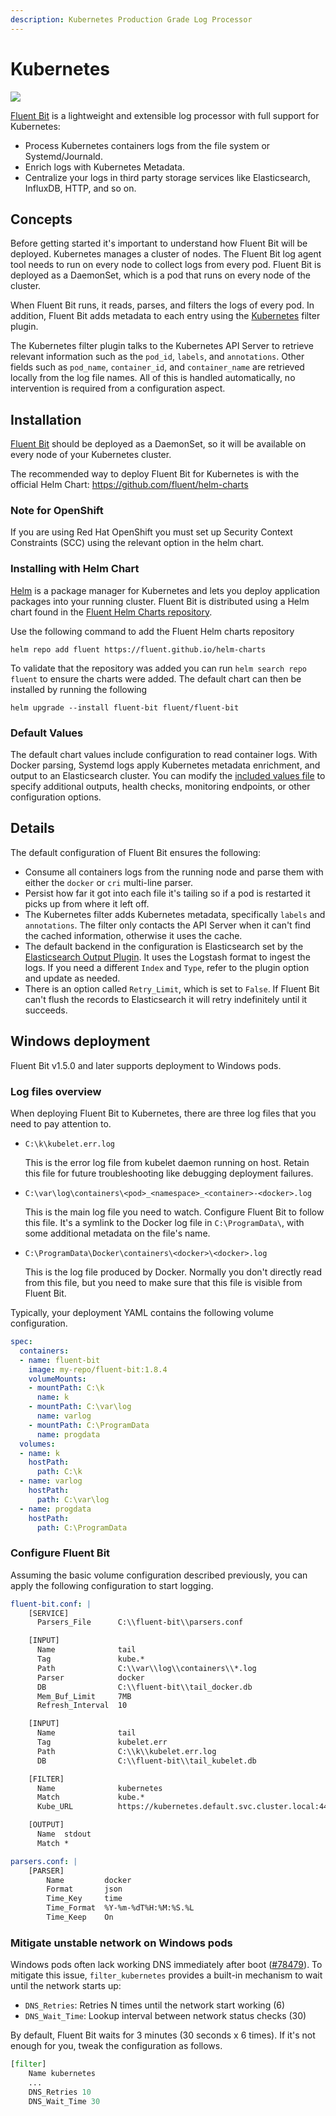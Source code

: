 ```yaml
---
description: Kubernetes Production Grade Log Processor
---
```


# Kubernetes

![](<../.gitbook/assets/fluentbit\_kube\_logging (1).png>)

[Fluent Bit](http://fluentbit.io) is a lightweight and extensible log processor
with full support for Kubernetes:

- Process Kubernetes containers logs from the file system or Systemd/Journald.
- Enrich logs with Kubernetes Metadata.
- Centralize your logs in third party storage services like Elasticsearch, InfluxDB,
  HTTP, and so on.

## Concepts

Before getting started it's important to understand how Fluent Bit will be deployed.
Kubernetes manages a cluster of nodes. The Fluent Bit log agent tool needs to run
on every node to collect logs from every pod. Fluent Bit is deployed as a
DaemonSet, which is a pod that runs on every node of the cluster.

When Fluent Bit runs, it reads, parses, and filters the logs of every pod. In
addition, Fluent Bit adds metadata to each entry using the
[Kubernetes](../pipeline/filters/kubernetes) filter
plugin.

The Kubernetes filter plugin talks to the Kubernetes API Server to retrieve relevant
information such as the `pod_id`, `labels`, and `annotations`. Other fields such as
`pod_name`, `container_id`, and `container_name` are retrieved locally from the log
file names. All of this is handled automatically, no intervention is required from a
configuration aspect.

## Installation

[Fluent Bit](http://fluentbit.io) should be deployed as a DaemonSet, so it will
be available on every node of your Kubernetes cluster.

The recommended way to deploy Fluent Bit for Kubernetes is with the official Helm
Chart: <https://github.com/fluent/helm-charts>

### Note for OpenShift

If you are using Red Hat OpenShift you must set up Security Context Constraints (SCC)
using the relevant option in the helm chart.

### Installing with Helm Chart

[Helm](https://helm.sh) is a package manager for Kubernetes and lets you deploy
application packages into your running cluster. Fluent Bit is distributed using a Helm
chart found in the [Fluent Helm Charts repository](https://github.com/fluent/helm-charts).

Use the following command to add the Fluent Helm charts repository

```shell
helm repo add fluent https://fluent.github.io/helm-charts
```

To validate that the repository was added you can run `helm search repo fluent` to
ensure the charts were added. The default chart can then be installed by running the
following

```shell
helm upgrade --install fluent-bit fluent/fluent-bit
```

### Default Values

The default chart values include configuration to read container logs. With Docker
parsing, Systemd logs apply Kubernetes metadata enrichment, and output to an
Elasticsearch cluster. You can modify the
[included values file](https://github.com/fluent/helm-charts/blob/master/charts/fluent-bit/values.yaml)
to specify additional outputs, health checks, monitoring endpoints, or other
configuration options.

## Details

The default configuration of Fluent Bit ensures the following:

- Consume all containers logs from the running node and parse them with either
  the `docker` or `cri` multi-line parser.
- Persist how far it got into each file it's tailing so if a pod is restarted it
  picks up from where it left off.
- The Kubernetes filter adds Kubernetes metadata, specifically `labels` and
  `annotations`. The filter only contacts the API Server when it can't find the
  cached information, otherwise it uses the cache.
- The default backend in the configuration is Elasticsearch set by the
  [Elasticsearch Output Plugin](../pipeline/outputs/elasticsearch.md).
  It uses the Logstash format to ingest the logs. If you need a different `Index`
  and `Type`, refer to the plugin option and update as needed.
- There is an option called `Retry_Limit`, which is set to `False`. If Fluent Bit
  can't flush the records to Elasticsearch it will retry indefinitely until it
  succeeds.

## Windows deployment

Fluent Bit v1.5.0 and later supports deployment to Windows pods.

### Log files overview

When deploying Fluent Bit to Kubernetes, there are three log files that you need to pay attention to.

- `C:\k\kubelet.err.log`

  This is the error log file from kubelet daemon running on host. Retain this file
  for future troubleshooting like debugging deployment failures.

- `C:\var\log\containers\<pod>_<namespace>_<container>-<docker>.log`

  This is the main log file you need to watch. Configure Fluent Bit to follow this
  file. It's a symlink to the Docker log file in `C:\ProgramData\`, with some
  additional metadata on the file's name.

- `C:\ProgramData\Docker\containers\<docker>\<docker>.log`

  This is the log file produced by Docker. Normally you don't directly read from this
  file, but you need to make sure that this file is visible from Fluent Bit.

Typically, your deployment YAML contains the following volume configuration.

```yaml
spec:
  containers:
  - name: fluent-bit
    image: my-repo/fluent-bit:1.8.4
    volumeMounts:
    - mountPath: C:\k
      name: k
    - mountPath: C:\var\log
      name: varlog
    - mountPath: C:\ProgramData
      name: progdata
  volumes:
  - name: k
    hostPath:
      path: C:\k
  - name: varlog
    hostPath:
      path: C:\var\log
  - name: progdata
    hostPath:
      path: C:\ProgramData
```

### Configure Fluent Bit

Assuming the basic volume configuration described previously, you can apply the
following configuration to start logging.

```yaml
fluent-bit.conf: |
    [SERVICE]
      Parsers_File      C:\\fluent-bit\\parsers.conf

    [INPUT]
      Name              tail
      Tag               kube.*
      Path              C:\\var\\log\\containers\\*.log
      Parser            docker
      DB                C:\\fluent-bit\\tail_docker.db
      Mem_Buf_Limit     7MB
      Refresh_Interval  10

    [INPUT]
      Name              tail
      Tag               kubelet.err
      Path              C:\\k\\kubelet.err.log
      DB                C:\\fluent-bit\\tail_kubelet.db

    [FILTER]
      Name              kubernetes
      Match             kube.*
      Kube_URL          https://kubernetes.default.svc.cluster.local:443

    [OUTPUT]
      Name  stdout
      Match *

parsers.conf: |
    [PARSER]
        Name         docker
        Format       json
        Time_Key     time
        Time_Format  %Y-%m-%dT%H:%M:%S.%L
        Time_Keep    On
```

### Mitigate unstable network on Windows pods

Windows pods often lack working DNS immediately after boot
([#78479](https://github.com/kubernetes/kubernetes/issues/78479)). To mitigate this
issue, `filter_kubernetes` provides a built-in mechanism to wait until the network
starts up:

- `DNS_Retries`: Retries N times until the network start working (6)
- `DNS_Wait_Time`: Lookup interval between network status checks (30)

By default, Fluent Bit waits for 3 minutes (30 seconds x 6 times). If it's not enough
for you, tweak the configuration as follows.

```python
[filter]
    Name kubernetes
    ...
    DNS_Retries 10
    DNS_Wait_Time 30
```
